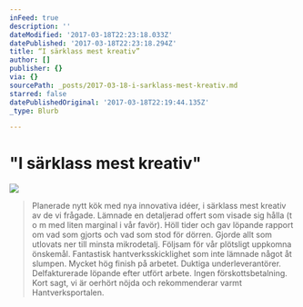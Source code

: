```yaml
---
inFeed: true
description: ''
dateModified: '2017-03-18T22:23:18.033Z'
datePublished: '2017-03-18T22:23:18.294Z'
title: “I särklass mest kreativ”
author: []
publisher: {}
via: {}
sourcePath: _posts/2017-03-18-i-sarklass-mest-kreativ.md
starred: false
datePublishedOriginal: '2017-03-18T22:19:44.135Z'
_type: Blurb

---
```

# "I särklass mest kreativ"
![](https://the-grid-user-content.s3-us-west-2.amazonaws.com/69ee3f6b-06a5-499b-bed7-4deaf65ee8d7.jpg)

> Planerade nytt kök med nya innovativa idéer, i särklass mest kreativ av de vi frågade. Lämnade en detaljerad offert som visade sig hålla (t o m med liten marginal i vår favör). Höll tider och gav löpande rapport om vad som gjorts och vad som stod för dörren. Gjorde allt som utlovats ner till minsta mikrodetalj. Följsam för vår plötsligt uppkomna önskemål.
> Fantastisk hantverksskicklighet som inte lämnade något åt slumpen. 
> Mycket hög finish på arbetet. Duktiga underleverantörer. 
> Delfakturerade löpande efter utfört arbete. Ingen förskottsbetalning. 
> Kort sagt, vi är oerhört nöjda och rekommenderar varmt Hantverksportalen.
>